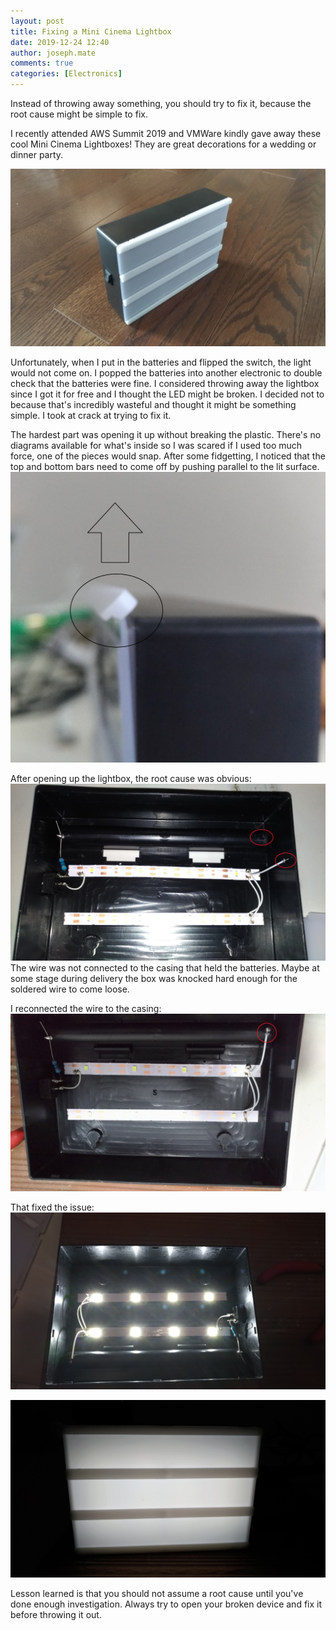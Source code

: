 ```yaml
---
layout: post
title: Fixing a Mini Cinema Lightbox
date: 2019-12-24 12:40
author: joseph.mate
comments: true
categories: [Electronics]
---
```


Instead of throwing away something, you should try to fix it, because the root cause might be simple to fix. 

I recently attended AWS Summit 2019 and VMWare kindly gave away these cool Mini Cinema Lightboxes! They are great decorations for a wedding or dinner party.

![Mini Cinema Lightbox](/assets/2019-12-24-fix-mini-cinema-lightbox/01-intro.jpg)

Unfortunately, when I put in the batteries and flipped the switch, the light would not come on. I popped the batteries into another electronic to double check that the batteries were fine.
I considered throwing away the lightbox since I got it for free and I thought the LED might be broken.
I decided not to because that's incredibly wasteful and thought it might be something simple.
I took at crack at trying to fix it.

The hardest part was opening it up without breaking the plastic.
There's no diagrams available for what's inside so I was scared if I used too much force, one of the pieces would snap.
After some fidgetting, I noticed that the top and bottom bars need to come off by pushing parallel to the lit surface.
![Opening the Lightbox](/assets/2019-12-24-fix-mini-cinema-lightbox/02-opening-lightbox.jpg)

After opening up the lightbox, the root cause was obvious:
![Obvious Issue](/assets/2019-12-24-fix-mini-cinema-lightbox/03-obvious-issue.jpg)
The wire was not connected to the casing that held the batteries. Maybe at some stage during delivery the box was knocked hard enough for the soldered wire to come loose.

I reconnected the wire to the casing:
![Fixed](/assets/2019-12-24-fix-mini-cinema-lightbox/04-fixed.jpg)

That fixed the issue:
![Fixed](/assets/2019-12-24-fix-mini-cinema-lightbox/05-fixed.jpg)

![Fixed](/assets/2019-12-24-fix-mini-cinema-lightbox/06-fixed.jpg)

Lesson learned is that you should not assume a root cause until you've done enough investigation. Always try to open your broken device and fix it before throwing it out.




